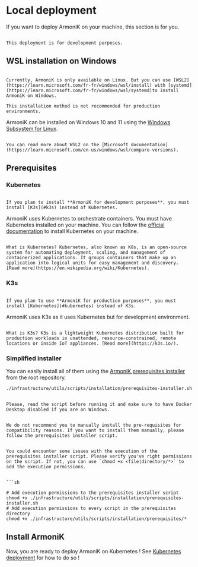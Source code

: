 # Local deployment

If you want to deploy ArmoniK on your machine, this section is for you.



```{note}

This deployment is for development purposes.

```

## WSL installation on Windows


```{warning}

Currently, ArmoniK is only available on Linux. But you can use [WSL2](https://learn.microsoft.com/fr-fr/windows/wsl/install) with [systemd](https://learn.microsoft.com/fr-fr/windows/wsl/systemd)to install ArmoniK on Windows.

This installation method is not recommended for production environments.

```

ArmoniK can be installed on Windows 10 and 11 using the [Windows Subsystem for Linux](https://learn.microsoft.com/en-us/windows/wsl/install).



```{note}

You can read more about WSL2 on the [Microsoft documentation](https://learn.microsoft.com/en-us/windows/wsl/compare-versions).

```

## Prerequisites


### Kubernetes



```{danger}

If you plan to install **ArmoniK for development purposes**, you must install [K3s](#k3s) instead of Kubernetes.

```

ArmoniK uses Kubernetes to orchestrate containers. You must have Kubernetes installed on your machine. You can follow the [official documentation](https://kubernetes.io/releases/download/) to install Kubernetes on your machine.



```{note}

What is Kubernetes? Kubernetes, also known as K8s, is an open-source system for automating deployment, scaling, and management of containerized applications. It groups containers that make up an application into logical units for easy management and discovery. [Read more](https://en.wikipedia.org/wiki/Kubernetes).

```

### K3s



```{note}

If you plan to use **ArmoniK for production purposes**, you must install [Kubernetes](#kubernetes) instead of K3s.

```

ArmoniK uses K3s as it uses Kubernetes but for development environment.



```{note}

What is K3s? K3s is a lightweight Kubernetes distribution built for production workloads in unattended, resource-constrained, remote locations or inside IoT appliances. [Read more](https://k3s.io/).

```

### Simplified installer


You can easily install all of them using the [ArmoniK prerequisites installer](https://github.com/aneoconsulting/ArmoniK/blob/main/infrastructure/utils/scripts/installation/prerequisites-installer.sh) from the root repository.

```bash [shell]
./infrastructure/utils/scripts/installation/prerequisites-installer.sh
```


```{note}

Please, read the script before running it and make sure to have Docker Desktop disabled if you are on Windows.

```


```{warning}

We do not recommend you to manually install the pre-requisites for compatibility reasons. If you want to install them manually, please follow the prerequisites installer script.

```


```{warning}

You could encounter some issues with the execution of the prerequisites installer script. Please verify you've right permissions on the script. If not, you can use `chmod +x <file|directory/*>` to add the execution permissions.


```sh

# Add execution permissions to the prerequisites installer script
chmod +x ./infrastructure/utils/scripts/installation/prerequisites-installer.sh
# Add execution permissions to every script in the prerequisites directory
chmod +x ./infrastructure/utils/scripts/installation/prerequisites/*

```


## Install ArmoniK


Now, you are ready to deploy ArmoniK on Kubernetes ! See [Kubernetes deployment](./kubernetes.md) for how to do so !
